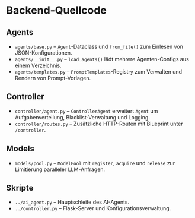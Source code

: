 # Backend-Quellcode

## Agents
- `agents/base.py` – `Agent`-Dataclass und `from_file()` zum Einlesen von JSON-Konfigurationen.
- `agents/__init__.py` – `load_agents()` lädt mehrere Agenten-Configs aus einem Verzeichnis.
- `agents/templates.py` – `PromptTemplates`-Registry zum Verwalten und Rendern von Prompt-Vorlagen.

## Controller
- `controller/agent.py` – `ControllerAgent` erweitert `Agent` um Aufgabenverteilung, Blacklist-Verwaltung und Logging.
- `controller/routes.py` – Zusätzliche HTTP-Routen mit Blueprint unter `/controller`.

## Models
- `models/pool.py` – `ModelPool` mit `register`, `acquire` und `release` zur Limitierung paralleler LLM-Anfragen.

## Skripte
- `../ai_agent.py` – Hauptschleife des AI-Agents.
- `../controller.py` – Flask-Server und Konfigurationsverwaltung.

